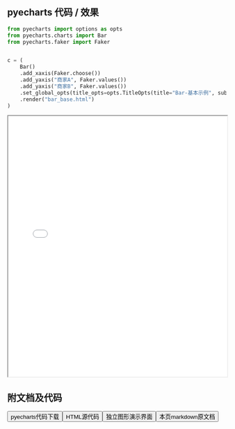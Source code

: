 
## pyecharts 代码 / 效果

```python
from pyecharts import options as opts
from pyecharts.charts import Bar
from pyecharts.faker import Faker


c = (
    Bar()
    .add_xaxis(Faker.choose())
    .add_yaxis("商家A", Faker.values())
    .add_yaxis("商家B", Faker.values())
    .set_global_opts(title_opts=opts.TitleOpts(title="Bar-基本示例", subtitle="我是副标题"))
    .render("bar_base.html")
)

```

<iframe width="100%" height="600px" src="/pyecharts/Bar/bar_base.html"></iframe>

## 附文档及代码

<a href="https://cdn.jsdelivr.net/gh/wfy-belief/python/docs/pyecharts/Bar/bar_base.py"><button class="mybutton">pyecharts代码下载</button></a><a href="https://cdn.jsdelivr.net/gh/wfy-belief/python/docs/pyecharts/Bar/bar_base.html"><button class="mybutton">HTML源代码</button></a><a href="https://python.wfyblog.cn/pyecharts/Bar/bar_base.html"><button class="mybutton">独立图形演示界面</button></a><a href="https://cdn.jsdelivr.net/gh/wfy-belief/python/docs/pyecharts/Bar/bar_base.md"><button class="mybutton">本页markdown原文档</button></a>

